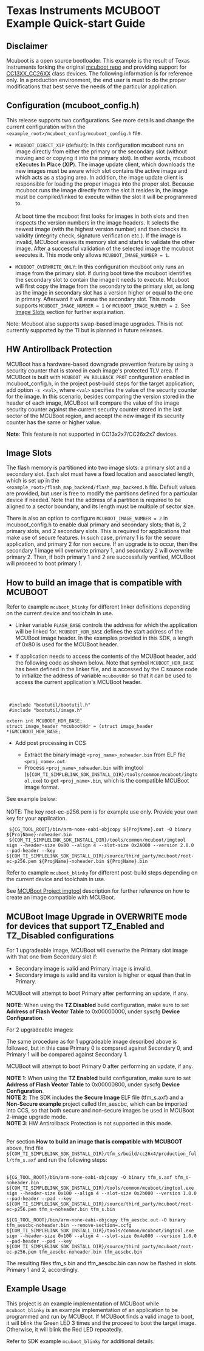 # Texas Instruments MCUBOOT Example Quick-start Guide

## Disclaimer
Mcuboot is a open source bootloader. This example is the result of Texas Instruments forking the original [mcuboot repo](https://github.com/mcu-tools/mcuboot) and providing support for [CC13XX_CC26XX](https://www.ti.com/wireless-connectivity/overview.html) class devices.
The following information is for reference only. In a production environment, the end user is must to do the proper modifications that best serve the needs of the particular application. 

## Configuration (mcuboot_config.h)
This release supports two configurations. See more details and change the current configuration within the `<example_root>/mcuboot_config/mcuboot_config.h` file.

* `MCUBOOT_DIRECT_XIP` (default):
In this configuration mcuboot runs an image directly from either the primary or the secondary slot (without moving and or copying it into the primary slot). In other words, mcuboot e**X**ecutes **I**n **P**lace (**XIP**).
The image update client, which downloads the new images must be aware which slot contains the active image and which acts as a staging area.
In addition, the image update client is responsible for loading the proper images into the proper slot. Because mcuboot runs the image directly from the
slot it resides in, the image must be compiled/linked to execute within the slot it will be programmed to.
</br></br>
At boot time the mcuboot first looks for images in both slots and then inspects the version numbers in the image headers.
It selects the newest image (with the highest version number) and then checks its validity (integrity check, signature verification etc.). If the image 
is invalid, MCUboot erases its memory slot and starts to validate the other image. After a successful validation of the selected image the mcuboot executes it.
This mode only allows `MCUBOOT_IMAGE_NUMBER = 1`.

* `MCUBOOT_OVERWRITE_ONLY`:
In this configuration mcuboot only runs an image from the primary slot. If during boot time the mcuboot identifies the secondary slot to contain the image it needs to execute.
Mcuboot will first copy the image from the secondary to the primary slot, as long as the image in secondary slot has a version higher or equal to the one in primary. Afterward it will erase the secondary slot. This mode supports `MCUBOOT_IMAGE_NUMBER = 1` or `MCUBOOT_IMAGE_NUMBER = 2`. See [Image Slots](#image-slots) section for further explaination.

Note: Mcuboot also supports swap-based image upgrades. This is not currently supported by the TI but is planned in future releases.

## HW Antirollback Protection

MCUBoot has a hardware-based downgrade prevention feature by using a security counter that is stored in each image's protected TLV area. If MCUBoot is built with `MCUBOOT_HW_ROLLBACK_PROT` configuration enabled
in mcuboot_config.h, in the project post-build steps for the target application, add option `-s <val>`, where `<val>` specifies the value of the security counter for the image. In this scenario, besides comparing
the version stored in the header of each image, MCUBoot will compare the value of the image security counter against the current security counter stored in the last sector of the MCUBoot region, and accept the new
image if its security counter has the same or higher value.</br>

**Note**: This feature is not supported in CC13x2x7/CC26x2x7 devices.

## Image Slots
The flash memory is partitioned into two image slots: a primary slot and a secondary slot. Each slot must have a fixed location and associated length, which is set up in the `<example_root>/flash_map_backend/flash_map_backend.h` file.
Default values are provided, but user is free to modify the partitions defined for a particular device if needed. Note that the address of a partition is required to be aligned to a sector boundary, and its length must be multiple
of sector size. 

There is also an option to configure `MCUBOOT_IMAGE_NUMBER = 2` in mcuboot_config.h to enable dual primary and secondary slots; that is, 2 primary slots, and 2 secondary slots. This is required for applications that make use of secure features.
In such case, primary 1 is for the secure application, and primary 2 for non secure. If an upgrade is to occur, then the secondary 1 image will overwrite primary 1, and secondary 2 will overwrite
primary 2. Then, if both primary 1 and 2 are successfully verified, MCUBoot will proceed to boot primary 1. 


## How to build an image that is compatible with MCUBOOT

Refer to example `mcuboot_blinky` for different linker definitions depending on the current device and toolchain in use. 

* Linker variable `FLASH_BASE` controls the address for which the application will be linked for. `MCUBOOT_HDR_BASE` defines the start address of the MCUBoot image header.
In the examples provided in this SDK, a length of 0x80 is used for the MCUBoot header. 

* If application needs to access the contents of the MCUBoot header, add the following code as shown below. Note that symbol `MCUBOOT_HDR_BASE` has been defined in the linker file, and is accessed by the C source code to initialize 
the address of variable `mcubootHdr` so that it can be used to access the current application's MCUBoot header. 
</br>

```
 #include "bootutil/bootutil.h"
 #include "bootutil/image.h"

extern int MCUBOOT_HDR_BASE;
struct image_header *mcubootHdr = (struct image_header *)&MCUBOOT_HDR_BASE;
```
* Add post processing in CCS

    * Extract the binary image `<proj_name>_noheader.bin` from ELF file `<proj_name>.out`.       
    * Process `<proj_name>_noheader.bin` with imgtool (`${COM_TI_SIMPLELINK_SDK_INSTALL_DIR}/tools/common/mcuboot/imgtool.exe`) to get `<proj_name>.bin`, which is the compatible MCUBoot image format.

See example below:
</br></br>NOTE: The key root-ec-p256.pem is for example use only. Provide your own key for your application.
	
```
 ${CG_TOOL_ROOT}/bin/arm-none-eabi-objcopy ${ProjName}.out -O binary ${ProjName}-noheader.bin
 ${COM_TI_SIMPLELINK_SDK_INSTALL_DIR}/tools/common/mcuboot/imgtool sign --header-size 0x80 --align 4 --slot-size 0x2A000 --version 2.0.0 --pad-header --key ${COM_TI_SIMPLELINK_SDK_INSTALL_DIR}/source/third_party/mcuboot/root-ec-p256.pem ${ProjName}-noheader.bin ${ProjName}.bin
```

Refer to example `mcuboot_blinky` for different post-build steps depending on the current device and toolchain in use.

See [MCUBoot Project imgtool](https://github.com/mcu-tools/mcuboot/blob/main/docs/imgtool.md) description for further reference on how to create an image compatible with MCUBoot.

## MCUBoot Image Upgrade in OVERWRITE mode for devices that support TZ_Enabled and TZ_Disabled configurations

For 1 upgradeable image, MCUBoot will overwrite the Primary slot image with that one from Secondary slot if:

* Secondary image is valid and Primary image is invalid.
* Secondary image is valid and its version is higher or equal than that in Primary.

MCUBoot will attempt to boot Primary after performing an update, if any. 

**NOTE**: When using the **TZ Disabled** build configuration, make sure to set **Address of Flash Vector Table** to 0x00000000, under syscfg **Device Configuration**.


For 2 upgradeable images:

The same procedure as for 1 upgradeable image described above is followed, but in this case Primary 0 is compared against Secondary 0, and Primary 1 will be compared against Secondary 1.

MCUBoot will attempt to boot Primary 0 after performing an update, if any.

**NOTE 1**: When using the **TZ Enabled** build configuration, make sure to set **Address of Flash Vector Table** to 0x00000800, under syscfg **Device Configuration**.</br>
**NOTE 2**: The SDK includes the **Secure Image** ELF file (tfm_s.axf) and a **Non-Secure example** project called tfm_aescbc, which can be imported into CCS, so that both secure and non-secure images be used in MCUBoot 2-image upgrade mode. </br>
**NOTE 3**: HW Antirollback Protection is not supported in this mode.</br></br>

Per section **How to build an image that is compatible with MCUBOOT** above, find file `${COM_TI_SIMPLELINK_SDK_INSTALL_DIR}/tfm_s/build/cc26x4/production_full/tfm_s.axf` and run the following steps:<br><br>

```
${CG_TOOL_ROOT}/bin/arm-none-eabi-objcopy -O binary tfm_s.axf tfm_s-noheader.bin
${COM_TI_SIMPLELINK_SDK_INSTALL_DIR}/tools/common/mcuboot/imgtool.exe sign --header-size 0x100 --align 4 --slot-size 0x2b000 --version 1.0.0 --pad-header --pad --key ${COM_TI_SIMPLELINK_SDK_INSTALL_DIR}/source/third_party/mcuboot/root-ec-p256.pem tfm_s-noheader.bin tfm_s.bin

${CG_TOOL_ROOT}/bin/arm-none-eabi-objcopy tfm_aescbc.out -O binary tfm_aescbc-noheader.bin --remove-section=.ccfg
${COM_TI_SIMPLELINK_SDK_INSTALL_DIR}/tools/common/mcuboot/imgtool.exe sign --header-size 0x100 --align 4 --slot-size 0x4e800 --version 1.0.0 --pad-header --pad --key ${COM_TI_SIMPLELINK_SDK_INSTALL_DIR}/source/third_party/mcuboot/root-ec-p256.pem tfm_aescbc-noheader.bin tfm_aescbc.bin
```
The resulting files tfm_s.bin and tfm_aescbc.bin can now be flashed in slots Primary 1 and 2, accordingly.

## Example Usage

This project is an example implementation of MCUBoot while `mcuboot_blinky` is an example implementation of an application to be programmed and run by MCUBoot. If MCUBoot finds a valid image to boot, it will blink the Green LED 3 times and the proceed to boot the target image. Otherwise, it will blink the Red LED repeatedly.

Refer to SDK example `mcuboot_blinky` for additional details.

